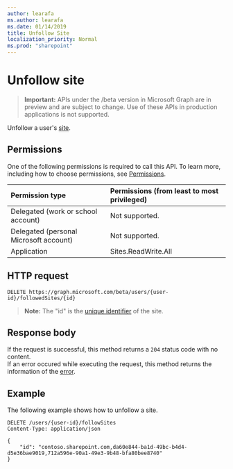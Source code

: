 ```yaml
---
author: learafa
ms.author: learafa
ms.date: 01/14/2019
title: Unfollow Site
localization_priority: Normal
ms.prod: "sharepoint"
---
```

# Unfollow site 

> **Important:** APIs under the /beta version in Microsoft Graph are in preview and are subject to change. Use of these APIs in production applications is not supported.

Unfollow a user's [site](../resources/site.md).

## Permissions

One of the following permissions is required to call this API. To learn more, including how to choose permissions, see [Permissions](/graph/permissions-reference).

|            Permission type             | Permissions (from least to most privileged) |
| :------------------------------------- | :------------------------------------------ |
| Delegated (work or school account)     | Not supported.                              |
| Delegated (personal Microsoft account) | Not supported.                              |
| Application                            | Sites.ReadWrite.All                         |

## HTTP request

<!-- { "blockType": "ignored" } -->

```http
DELETE https://graph.microsoft.com/beta/users/{user-id}/followedSites/{id}
```

>**Note:** The "id" is the [unique identifier](../resources/site.md#id-property) of the site.
 
## Response body

  If the request is successful, this method returns a `204` status code with no content.  
  If an error occured while executing the request, this method returns the information of the [error](../../../concepts/errors.md).

## Example

The following example shows how to unfollow a site.

<!-- { "blockType": "request", "name": "unfollow-site", "scopes": "sites.readwrite.all" } -->

```http
DELETE /users/{user-id}/followSites
Content-Type: application/json

{
    "id": "contoso.sharepoint.com,da60e844-ba1d-49bc-b4d4-d5e36bae9019,712a596e-90a1-49e3-9b48-bfa80bee8740"
}
```

<!-- {
  "type": "#page.annotation",
  "description": "Unfollow sharepoint site/sites for a user.",
  "keywords": "unfollow site",
  "section": "documentation",
  "tocPath": "Sites/Unfollow site"
} -->
